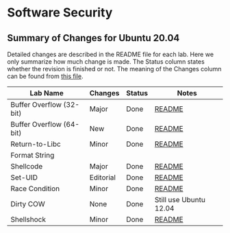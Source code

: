 # Software Security

## Summary of Changes for Ubuntu 20.04

Detailed changes are described in the README file for each lab.
Here we only summarize how much change is made. 
The Status column states whether the revision is finished or not.
The meaning of the Changes column can be found from 
[this file](../common-files/category_of_revision.md).

| Lab Name | Changes | Status |  Notes |
| ---      | ---  | ---   |  ---   |
| Buffer Overflow (32-bit) | Major | Done | [README](Buffer_Overflow/README.md)
| Buffer Overflow (64-bit) | New   | Done | [README](Buffer_Overflow_x64/README.md) 
| Return-to-Libc | Minor | Done | [README](Return_to_Libc/README.md)
| Format String | | |
| Shellcode | Major | Done | [README](Shellcode/README.md)
| Set-UID  | Editorial | Done | [README](Environment_Variable_and_SetUID/README.md)
| Race Condition | Minor | Done |[README](Race_Condition/README.md) |
| Dirty COW  | None | Done | Still use Ubuntu 12.04
| Shellshock | Minor | Done | [README](Shellshock/README.md)

